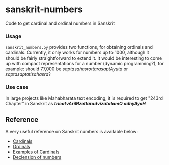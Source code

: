 # sanskrit-numbers
Code to get cardinal and ordinal numbers in Sanskrit

### Usage
`sanskrit_numbers.py` provides two functions, for obtaining ordinals and cardinals. Currently, it only works for numbers up to 1000, although it should be fairly straightforward to extend it. It would be interesting to come up with compact representations for a number (dynamic programming?), for example: should 77,000 be _saptasahasrottarasaptAyuta_ or _saptasaptatisahasra_?

### Use case
In large projects like Mahabharata text encoding, it is required to get "243rd Chapter" in Sanskrit as ___tricatvAriMzottaradvizatatamO adhyAyaH___

## Reference
A very useful reference on Sanskrit numbers is available below:
* [Cardinals](https://www.sanskrit-sanscrito.com/en/learning-sanskrit-numbers-1-1/424)
* [Ordinals](https://www.sanskrit-sanscrito.com/en/learning-sanskrit-numbers-2-1/425)
* [Examples of Cardinals](https://www.sanskrit-sanscrito.com/en/appendixes-numbers-appen-numbers-1-english-1/718)
* [Declension of numbers](https://www.sanskrit-sanscrito.com/en/learning-sanskrit-numbers-3-1/426)
